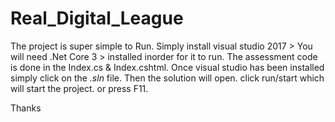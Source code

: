 # Real_Digital_League

The project is super simple to Run. Simply install visual studio 2017 > 
You will need .Net Core 3 > installed inorder for it to run.
The assessment code is done in the Index.cs & Index.cshtml. 
Once visual studio has been installed simply click on the *.sln* file. 
Then the solution will open.
click run/start which will start the project. or press F11.

Thanks
